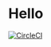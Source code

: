 # Hello

[![CircleCI](https://dl.circleci.com/status-badge/img/gh/todak2000/dockerDemo/tree/main.svg?style=svg)](https://dl.circleci.com/status-badge/redirect/gh/todak2000/dockerDemo/tree/main)
